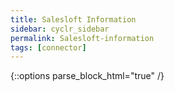 ```yaml
---
title: Salesloft Information
sidebar: cyclr_sidebar
permalink: Salesloft-information
tags: [connector]
---
```

{::options parse_block_html="true" /}
